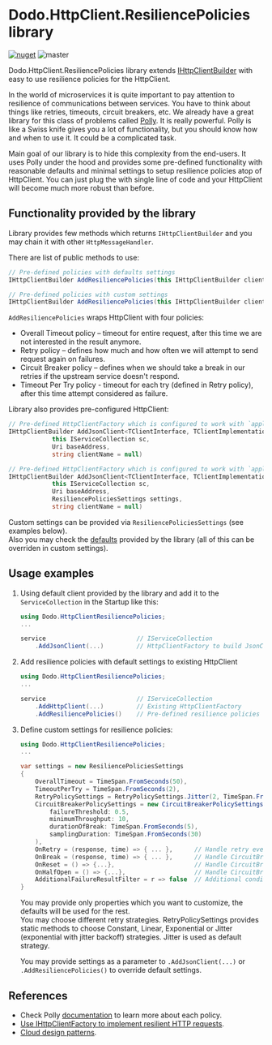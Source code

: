# Dodo.HttpClient.ResiliencePolicies library

[![nuget](https://img.shields.io/nuget/v/Dodo.HttpClient.ResiliencePolicies?label=NuGet)](https://www.nuget.org/packages/Dodo.HttpClient.ResiliencePolicies)
![master](https://github.com/dodopizza/httpclient-resilience-policies/workflows/master/badge.svg)

Dodo.HttpClient.ResiliencePolicies library extends [IHttpClientBuilder](https://docs.microsoft.com/en-us/dotnet/api/microsoft.extensions.dependencyinjection.ihttpclientbuilder) with easy to use resilience policies for the HttpClient.

In the world of microservices it is quite important to pay attention to resilience of communications between services. You have to think about things like retries, timeouts, circuit breakers, etc.
We already have a great library for this class of problems called [Polly](https://github.com/App-vNext/Polly). It is really powerful. Polly is like a Swiss knife gives you a lot of functionality, but you should know how and when to use it. It could be a complicated task.

Main goal of our library is to hide this complexity from the end-users. It uses Polly under the hood and provides some pre-defined functionality with reasonable defaults and minimal settings to setup resilience policies atop of HttpClient.
You can just plug the with single line of code and your HttpClient will become much more robust than before.


## Functionality provided by the library

Library provides few methods which returns `IHttpClientBuilder` and you may chain it with other `HttpMessageHandler`.

There are list of public methods to use:

```csharp
// Pre-defined policies with defaults settings
IHttpClientBuilder AddResiliencePolicies(this IHttpClientBuilder clientBuilder);

// Pre-defined policies with custom settings
IHttpClientBuilder AddResiliencePolicies(this IHttpClientBuilder clientBuilder, ResiliencePoliciesSettings settings)
```

`AddResiliencePolicies` wraps HttpClient with four policies:

- Overall Timeout policy – timeout for entire request, after this time we are not interested in the result anymore.
- Retry policy – defines how much and how often we will attempt to send request again on failures.
- Circuit Breaker policy – defines when we should take a break in our retries if the upstream service doesn't respond.
- Timeout Per Try policy - timeout for each try (defined in Retry policy), after this time attempt considered as failure.

Library also provides pre-configured HttpClient:

```csharp
// Pre-defined HttpClientFactory which is configured to work with `application/json` MIME media type and uses default ResiliencePolicies
IHttpClientBuilder AddJsonClient<TClientInterface, TClientImplementation>(
			this IServiceCollection sc,
			Uri baseAddress,
			string clientName = null)

// Pre-defined HttpClientFactory which is configured to work with `application/json` MIME media type and uses ResiliencePolicies with custom settings
IHttpClientBuilder AddJsonClient<TClientInterface, TClientImplementation>(
			this IServiceCollection sc,
			Uri baseAddress,
			ResiliencePoliciesSettings settings,
			string clientName = null)
```

Custom settings can be provided via `ResiliencePoliciesSettings` (see examples below).  
Also you may check the [defaults](src/Dodo.HttpClient.ResiliencePolicies/Defaults.cs) provided by the library (all of this can be overriden in custom settings).

## Usage examples

1. Using default client provided by the library and add it to the `ServiceCollection` in the Startup like this:

    ```csharp
    using Dodo.HttpClientResiliencePolicies;
    ...

    service                         // IServiceCollection
        .AddJsonClient(...)         // HttpClientFactory to build JsonClient provided by the library with all defaults
    ```

2. Add resilience policies with default settings to existing HttpClient

    ```csharp
    using Dodo.HttpClientResiliencePolicies;
    ...
   
    service                         // IServiceCollection
        .AddHttpClient(...)         // Existing HttpClientFactory
        .AddResiliencePolicies()    // Pre-defined resilience policies with all defaults
   ```

3. Define custom settings for resilience policies:

    ```csharp
    using Dodo.HttpClientResiliencePolicies;
    ...
    
    var settings = new ResiliencePoliciesSettings
    {
        OverallTimeout = TimeSpan.FromSeconds(50),
        TimeoutPerTry = TimeSpan.FromSeconds(2),
        RetryPolicySettings = RetryPolicySettings.Jitter(2, TimeSpan.FromMilliseconds(50)),
        CircuitBreakerPolicySettings = new CircuitBreakerPolicySettings(
            failureThreshold: 0.5,
            minimumThroughput: 10,
            durationOfBreak: TimeSpan.FromSeconds(5),
            samplingDuration: TimeSpan.FromSeconds(30)
        ),
        OnRetry = (response, time) => { ... },      // Handle retry event. For example you may add logging here
        OnBreak = (response, time) => { ... },      // Handle CircuitBreaker break event. For example you may add logging here
        OnReset = () => {...},                      // Handle CircuitBreaker reset event. For example you may add logging here
        OnHalfOpen = () => {...},                   // Handle CircuitBreaker reset event. For example you may add logging here
        AdditionalFailureResultFilter = r => false  // Additional condition for CircuitBreaker to open (opens on TooManyRequests by default)
    }
    ```

    You may provide only properties which you want to customize, the defaults will be used for the rest.  
    You may choose different retry strategies. RetryPolicySettings provides static methods to choose Constant, Linear, Exponential or Jitter (exponential with jitter backoff) strategies. Jitter is used as default strategy.
    
    You may provide settings as a parameter to `.AddJsonClient(...)` or `.AddResiliencePolicies()` to override default settings.
    
## References

- Check Polly [documentation](https://github.com/App-vNext/Polly/wiki) to learn more about each policy.
- [Use IHttpClientFactory to implement resilient HTTP requests](https://docs.microsoft.com/en-us/dotnet/architecture/microservices/implement-resilient-applications/use-httpclientfactory-to-implement-resilient-http-requests).
- [Cloud design patterns](https://docs.microsoft.com/en-us/azure/architecture/patterns/retry).